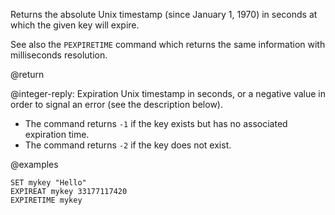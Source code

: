 Returns the absolute Unix timestamp (since January 1, 1970) in seconds at which the given key will expire.

See also the `PEXPIRETIME` command which returns the same information with milliseconds resolution.

@return

@integer-reply: Expiration Unix timestamp in seconds, or a negative value in order to signal an error (see the description below).

* The command returns `-1` if the key exists but has no associated expiration time.
* The command returns `-2` if the key does not exist.

@examples

```cli
SET mykey "Hello"
EXPIREAT mykey 33177117420
EXPIRETIME mykey
```
